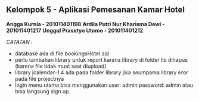 ## Kelompok 5 - Aplikasi Pemesanan Kamar Hotel

**Angga Kurnia - 201011401198**
**Ardila Putri Nur Kharisma Dewi - 201011401217**
**Unggul Prasetyo Utomo - 201011401212**

*CATATAN :*
- database ada di file bookingsHotel.sql
- perlu tambahan library untuk report karena library di folder lib dihapus (karena file tidak muat saat diupload)
- library jcalendar-1.4 ada pada folder library jika seumpama library eror pada file projectnya
- login menu utama bisa menggunakan user: admin password: admin atau bisa langsung sign up.
